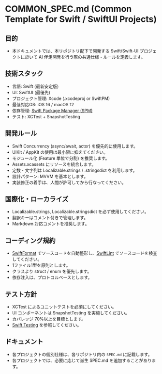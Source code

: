 # COMMON_SPEC.md (Common Template for Swift / SwiftUI Projects)

## 目的
- 本ドキュメントでは、本リポジトリ配下で開発する Swift/Swift-UI プロジェクトに於いて AI 伴走開発を行う際の共通仕様・ルールを定義します。

## 技術スタック
- 言語: Swift (最新安定版)
- UI: SwiftUI (最優先)
- プロジェクト管理: Xcode (.xcodeproj or SwiftPM)
- 最低対応OS: iOS 16 / macOS 12
- 依存管理: [Swift Package Manager (SPM)](https://docs.swift.org/swiftpm/documentation/packagemanagerdocs/)
- テスト: XCTest + SnapshotTesting

## 開発ルール
- Swift Concurrency (async/await, actor) を優先的に使用します。
- UIKit / AppKit の使用は最小限に抑えてください。
- モジュール化 (Feature 単位で分割) を推奨します。
- Assets.xcassets にリソースを統合します。
- 定数・文字列は Localizable.strings / .stringsdict を利用します。
- 設計パターン: MVVM を基本とします。
- 実装修正の着手は、人間が許可してから行なってください。

## 国際化・ローカライズ
- Localizable.strings, Localizable.stringsdict を必ず使用してください。
- 翻訳キーはコメント付きで管理します。
- Markdown 対応コメントを推奨します。

## コーディング規約
- [SwiftFormat](https://formulae.brew.sh/formula/swiftformat#default) でソースコードを自動整形し、[SwiftLint](https://formulae.brew.sh/formula/swiftlint) でソースコードを検査してください。
- 1ファイル1型を原則とします。
- クラスより struct / enum を優先します。
- 依存注入は、プロトコルベースとします。

## テスト方針
- XCTest によるユニットテストを必須にしてください。
- UI コンポーネントは SnapshotTesting を実施してください。
- カバレッジ 70%以上を目標とします。
- [Swift Testing](https://developer.apple.com/documentation/testing) を参照してください。

## ドキュメント
- 各プロジェクトの個別仕様は、各リポジトリ内の `SPEC.md` に記載します。
- 各プロジェクトでは、必要に応じて派生 SPEC.md を追加することがあります。
